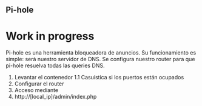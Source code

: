 ## Pi-hole

# Work in progress

Pi-hole es una herramienta bloqueadora de anuncios.
Su funcionamiento es simple: será nuestro servidor de DNS. Se configura nuestro router para que pi-hole resuelva todas las queries DNS.
1. Levantar el contenedor
1.1 Casuística si los puertos están ocupados
2. Configurar el router
3. Acceso mediante
4. http://[local_ip]/admin/index.php
